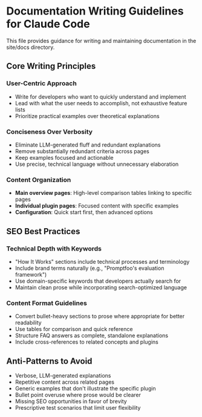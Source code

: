 # Documentation Writing Guidelines for Claude Code

This file provides guidance for writing and maintaining documentation in the site/docs directory.

## Core Writing Principles

### User-Centric Approach

- Write for developers who want to quickly understand and implement
- Lead with what the user needs to accomplish, not exhaustive feature lists
- Prioritize practical examples over theoretical explanations

### Conciseness Over Verbosity

- Eliminate LLM-generated fluff and redundant explanations
- Remove substantially redundant criteria across pages
- Keep examples focused and actionable
- Use precise, technical language without unnecessary elaboration

### Content Organization

- **Main overview pages**: High-level comparison tables linking to specific pages
- **Individual plugin pages**: Focused content with specific examples
- **Configuration**: Quick start first, then advanced options

## SEO Best Practices

### Technical Depth with Keywords

- "How It Works" sections include technical processes and terminology
- Include brand terms naturally (e.g., "Promptfoo's evaluation framework")
- Use domain-specific keywords that developers actually search for
- Maintain clean prose while incorporating search-optimized language

### Content Format Guidelines

- Convert bullet-heavy sections to prose where appropriate for better readability
- Use tables for comparison and quick reference
- Structure FAQ answers as complete, standalone explanations
- Include cross-references to related concepts and plugins

## Anti-Patterns to Avoid

- Verbose, LLM-generated explanations
- Repetitive content across related pages
- Generic examples that don't illustrate the specific plugin
- Bullet point overuse where prose would be clearer
- Missing SEO opportunities in favor of brevity
- Prescriptive test scenarios that limit user flexibility

